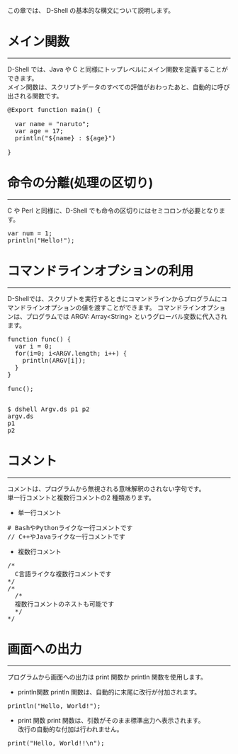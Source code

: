 この章では、 D-Shell の基本的な構文について説明します。  

# メイン関数
***
D-Shell では、Java や C と同様にトップレベルにメイン関数を定義することができます。  
メイン関数は、スクリプトデータのすべての評価がおわったあと、自動的に呼び出される関数です。  

<pre>
@Export function main() {

  var name = "naruto";
  var age = 17;
  println("${name} : ${age}")

}
</pre>

# 命令の分離(処理の区切り)
***
C や Perl と同様に、D-Shell でも命令の区切りにはセミコロンが必要となります。  

<pre class="toolbar:1" title="サンプル">
var num = 1;
println("Hello!");
</pre>

# コマンドラインオプションの利用
***
D-Shellでは、スクリプトを実行するときにコマンドラインからプログラムにコマンドラインオプションの値を渡すことができます。
コマンドラインオプションは、プログラムでは ARGV: Array&lt;String&gt; というグローバル変数に代入されます。  

<pre class="nums:true toolbar:1 plain:true lang:scala highlight:0 decode:true " title="サンプル: Argv.ds" >
function func() {
  var i = 0;
  for(i=0; i&lt;ARGV.length; i++) {
    println(ARGV[i]);
  }
}

func();

</pre>

<pre class="toolbar:1" title="実行例">
$ dshell Argv.ds p1 p2
argv.ds
p1
p2
</pre>

# コメント
***
コメントは、プログラムから無視される意味解釈のされない字句です。  
単一行コメントと複数行コメントの2 種類あります。  

* 単一行コメント  
<pre class="toolbar:1" title="コメント例">
# BashやPythonライクな一行コメントです
// C++やJavaライクな一行コメントです
</pre>

* 複数行コメント  

<pre class="toolbar:1" title="コメント例">
/*
  C言語ライクな複数行コメントです
*/
/*
  /*
  複数行コメントのネストも可能です
  */
*/
</pre>

# 画面への出力
***
プログラムから画面への出力は print 関数か println 関数を使用します。  

* println関数
println 関数は、自動的に末尾に改行が付加されます。  

<pre class="toolbar:1" title="サンプル">
println("Hello, World!");
</pre>

* print 関数
print 関数は、引数がそのまま標準出力へ表示されます。  
改行の自動的な付加は行われません。  

<pre class="toolbar:1" title="サンプル">
print("Hello, World!!\n");
</pre>


